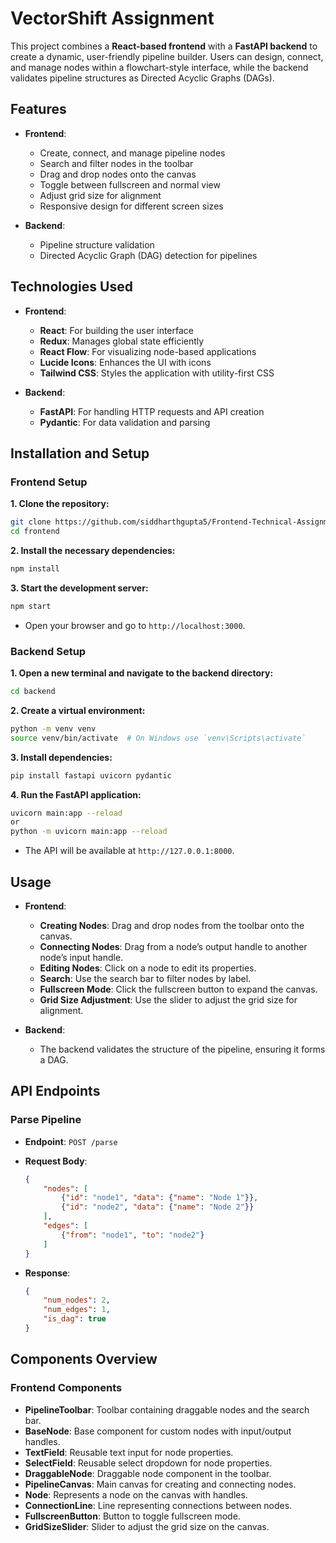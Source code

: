 # VectorShift Assignment

This project combines a **React-based frontend** with a **FastAPI backend** to create a dynamic, user-friendly pipeline builder. Users can design, connect, and manage nodes within a flowchart-style interface, while the backend validates pipeline structures as Directed Acyclic Graphs (DAGs). 


## Features 

- **Frontend**:
  - Create, connect, and manage pipeline nodes
  - Search and filter nodes in the toolbar
  - Drag and drop nodes onto the canvas
  - Toggle between fullscreen and normal view
  - Adjust grid size for alignment
  - Responsive design for different screen sizes

- **Backend**:
  - Pipeline structure validation
  - Directed Acyclic Graph (DAG) detection for pipelines



## Technologies Used 

- **Frontend**:
  - **React**: For building the user interface
  - **Redux**: Manages global state efficiently
  - **React Flow**: For visualizing node-based applications
  - **Lucide Icons**: Enhances the UI with icons
  - **Tailwind CSS**: Styles the application with utility-first CSS

- **Backend**:
  - **FastAPI**: For handling HTTP requests and API creation
  - **Pydantic**: For data validation and parsing


## Installation and Setup

### Frontend Setup

**1. Clone the repository:**
   ```bash
   git clone https://github.com/siddharthgupta5/Frontend-Technical-Assignment.git
   cd frontend
   ```

**2. Install the necessary dependencies:**
   ```bash
   npm install
   ```

**3. Start the development server:**
   ```bash
   npm start
   ```
   - Open your browser and go to `http://localhost:3000`.

### Backend Setup

**1. Open a new terminal and navigate to the backend directory:**
   ```bash
   cd backend
   ```

**2. Create a virtual environment:**
   ```bash
   python -m venv venv
   source venv/bin/activate  # On Windows use `venv\Scripts\activate`
   ```

**3. Install dependencies:**
   ```bash
   pip install fastapi uvicorn pydantic
   ```

**4. Run the FastAPI application:**
   ```bash
   uvicorn main:app --reload
   or 
   python -m uvicorn main:app --reload
   ```
   - The API will be available at `http://127.0.0.1:8000`.

## Usage 

- **Frontend**:
  - **Creating Nodes**: Drag and drop nodes from the toolbar onto the canvas.
  - **Connecting Nodes**: Drag from a node’s output handle to another node’s input handle.
  - **Editing Nodes**: Click on a node to edit its properties.
  - **Search**: Use the search bar to filter nodes by label.
  - **Fullscreen Mode**: Click the fullscreen button to expand the canvas.
  - **Grid Size Adjustment**: Use the slider to adjust the grid size for alignment.

- **Backend**:
  - The backend validates the structure of the pipeline, ensuring it forms a DAG.



## API Endpoints 

### Parse Pipeline

- **Endpoint**: `POST /parse`
- **Request Body**:
    ```json
    {
        "nodes": [
            {"id": "node1", "data": {"name": "Node 1"}},
            {"id": "node2", "data": {"name": "Node 2"}}
        ],
        "edges": [
            {"from": "node1", "to": "node2"}
        ]
    }
    ```

- **Response**:
    ```json
    {
        "num_nodes": 2,
        "num_edges": 1,
        "is_dag": true
    }
    ```



## Components Overview 

### Frontend Components

- **PipelineToolbar**: Toolbar containing draggable nodes and the search bar.
- **BaseNode**: Base component for custom nodes with input/output handles.
- **TextField**: Reusable text input for node properties.
- **SelectField**: Reusable select dropdown for node properties.
- **DraggableNode**: Draggable node component in the toolbar.
- **PipelineCanvas**: Main canvas for creating and connecting nodes.
- **Node**: Represents a node on the canvas with handles.
- **ConnectionLine**: Line representing connections between nodes.
- **FullscreenButton**: Button to toggle fullscreen mode.
- **GridSizeSlider**: Slider to adjust the grid size on the canvas.




